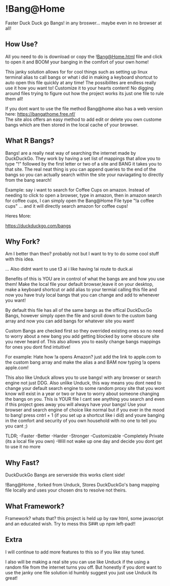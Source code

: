 # !Bang@Home

Faster Duck Duck go Bangs! in any broswer... maybe even in no browser at all!


## How Use? 
All you need to do is download or copy the !Bang@Home.html file and click to open it and BOOM your banging in the comfort of your own home!

This janky solution allows for for cool things such as setting up linux terminal alias to call bangs or what i did in making a keyboard shortcut to auto open this file quickly at any time!
The possibilites are endless really use it how you want to! Customize it to your hearts content! No digging around files trying to figure out how the project works its just one file to rule them all!

If you dont want to use the file method Bang@home also has a web version here: https://bangathome.free.nf/  
The site alos offers an easy method to add edit or delete you own custome bangs which are then stored in the local cache of your browser.



## What R Bangs?

Bangs! are a really neat way of searching the internet made by DuckDuckGo.
They work by having a set list of mappings that allow you to type "!" followed by the first letter or two of a site and BANG it takes you to that site. The real neat thing is you can append queries to the end of the bangs so you can actually search within the site your naviagating to directly from the bang search! 

Example: say i want to search for Coffee Cups on amazon. Instead of needing to click to open a browser, type in amazon, then in amazon search for coffee cups,  I can simply open the Bang@Home File type "!a coffee cups" ... and it will  directly search amazon for coffee cups!

Heres More: 

https://duckduckgo.com/bangs


## Why Fork?

Am I better than theo? probably not but I want to try to do some cool stuff with this idea.

... Also didnt want to use t3 ai i like having !ai route to duck.ai

Benefits of this is YOU are in control of what the bangs are and how you use them! Make the local file your default browser,leave it on your desktop, make a keyboard shortcut  or add alias to your termial calling this file and now you have truly local bangs that you can change and add to whenever you want!

By default this file has all of the same bangs as the offical DuckDucGo Bangs, however simply open the file and scroll down to the custom bang array and now you can add bangs for whatever site you want! 

Custom Bangs are checked first so they overrided existing ones so no need to worry about a new bang you add getting blocked by some obscure site you never heard of. This also allows you to easily change bangs mappings for ones you dont find intuitive!

For example: Hate how !a opens Amazon? just add the link to apple.com to the custom bang array and make the alias a and BAM now typing !a opens apple.com!

This also like Unduck allows you to use bangs! with any browser or search engine not just DDG. Also unlike Unduck, this way means you dont need to change your default search engine to some random proxy site that you wont know will exist in a year or two or have to worry about someone changing the bangs on you. This is YOUR file I cant see anything you search and even if this project goes away you will always have your bangs! Use your browser and search engine of choice like normal but if you ever in the mood to bang! press cntrl + 1 (if you set up a shortcut like i did)  and youre banging in the comfort and security of you own household with no one to tell you you cant ;)

TLDR;
-Faster
-Better
-Harder
-Stronger
-Customizable
-Completely Private (its a local file you own)
-Will not wake up one day and decide you dont get to use it no more




## Why Fast?

DuckDuckGo Bangs are serverside this works client side!

!Bang@Home , forked from Unduck, Stores DuckDuckGo's bang mapping file locally and uses your chosen dns to resolve not theirs. 

## What Framework?
Framework? whats that? this project is held up by raw html, some javascript and an educated wish. Try to mess this S##t up npm left-pad!!


## Extra
I will continue to add more features to this so if you like stay tuned.

I also will be making a real site you can use like Unduck if the using a random file from the internet turns you off. But honestly if you dont want to use the janky one file solution id humbly suggest you just use Unduck its great!

